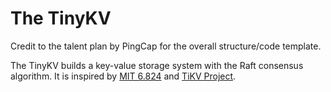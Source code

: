 # The TinyKV

Credit to the talent plan by PingCap for the overall structure/code template.

The TinyKV builds a key-value storage system with the Raft consensus algorithm. It is inspired by [MIT 6.824](https://pdos.csail.mit.edu/6.824/) and [TiKV Project](https://github.com/tikv/tikv).
